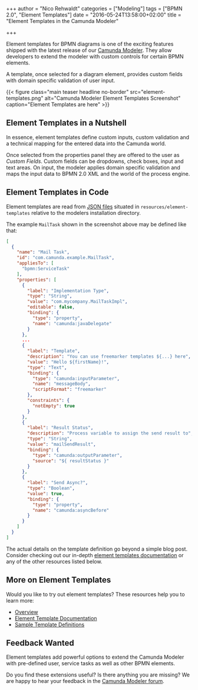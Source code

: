 +++
author = "Nico Rehwaldt"
categories = ["Modeling"]
tags = ["BPMN 2.0", "Element Templates"]
date = "2016-05-24T13:58:00+02:00"
title = "Element Templates in the Camunda Modeler"

+++

Element templates for BPMN diagrams is one of the exciting features shipped with the latest release of our [Camunda Modeler](/post/2016/05/camunda-modeler-1.0-released/).
They allow developers to extend the modeler with custom controls for certain BPMN elements.

A template, once selected for a diagram element, provides custom fields with domain specific validation of user input.

<!--more-->

{{< figure class="main teaser headline no-border" src="element-templates.png" alt="Camunda Modeler Element Templates Screenshot" caption="Element Templates are here" >}}

<style>
  @media(min-width: 900px) {
    figure.main.teaser.headline {
      margin-left: -80px !important;
      margin-right: -80px !important;
    }
  }
</style>


## Element Templates in a Nutshell

In essence, element templates define custom inputs, custom validation and a technical mapping for the entered data into the Camunda world.

Once selected from the properties panel they are offered to the user as _Custom Fields_.
Custom fields can be dropdowns, check boxes, input and text areas.
On input, the modeler applies domain specific validation and maps the input data to BPMN 2.0 XML and the world of the process engine.


## Element Templates in Code

Element templates are read from [JSON files](http://json.org/) situated in `resources/element-templates` relative to the modelers installation directory.

The example `MailTask` shown in the screenshot above may be defined like that:

```json
[
  {
    "name": "Mail Task",
    "id": "com.camunda.example.MailTask",
    "appliesTo": [
      "bpmn:ServiceTask"
    ],
    "properties": [
      {
        "label": "Implementation Type",
        "type": "String",
        "value": "com.mycompany.MailTaskImpl",
        "editable": false,
        "binding": {
          "type": "property",
          "name": "camunda:javaDelegate"
        }
      },
      ...
      {
        "label": "Template",
        "description": "You can use freemarker templates ${...} here",
        "value": "Hello ${firstName}!",
        "type": "Text",
        "binding": {
          "type": "camunda:inputParameter",
          "name": "messageBody",
          "scriptFormat": "freemarker"
        },
        "constraints": {
          "notEmpty": true
        }
      },
      {
        "label": "Result Status",
        "description": "Process variable to assign the send result to",
        "type": "String",
        "value": "mailSendResult",
        "binding": {
          "type": "camunda:outputParameter",
          "source": "${ resultStatus }"
        }
      },
      {
        "label": "Send Async?",
        "type": "Boolean",
        "value": true,
        "binding": {
          "type": "property",
          "name": "camunda:asyncBefore"
        }
      }
    ]
  }
]
```

The actual details on the template definition go beyond a simple blog post.
Consider checking out our in-depth [element templates documentation](https://docs.camunda.org/manual/latest/modeler/camunda-modeler/element-templates/) or any of the other resources listed below.


## More on Element Templates

Would you like to try out element templates?
These resources help you to learn more:

* [Overview](https://docs.camunda.org/manual/latest/modeler/camunda-modeler/element-templates/)
* [Element Template Documentation](https://github.com/camunda/camunda-modeler/tree/master/docs/element-templates)
* [Sample Template Definitions](https://github.com/camunda/camunda-modeler/blob/master/resources/element-templates/samples.json)


## Feedback Wanted

Element templates add powerful options to extend the Camunda Modeler with pre-defined user, service tasks as well as other BPMN elements.

Do you find these extensions useful?
Is there anything you are missing?
We are happy to hear your feedback in the [Camunda Modeler forum](https://forum.camunda.org/c/modeler).
